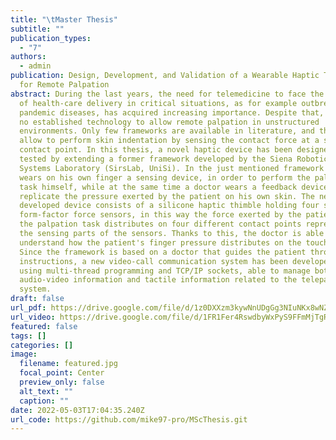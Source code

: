 ```yaml
---
title: "\tMaster Thesis"
subtitle: ""
publication_types:
  - "7"
authors:
  - admin
publication: Design, Development, and Validation of a Wearable Haptic Thimble
  for Remote Palpation
abstract: During the last years, the need for telemedicine to face the challenge
  of health-care delivery in critical situations, as for example outbreaks of
  pandemic diseases, has acquired increasing importance. Despite that, there is
  no established technology to allow remote palpation in unstructured
  environments. Only few frameworks are available in literature, and the latters
  allow to perform skin indentation by sensing the contact force at a single
  contact point. In this thesis, a novel haptic device has been designed and
  tested by extending a former framework developed by the Siena Robotics and
  Systems Laboratory (SirsLab, UniSi). In the just mentioned framework a patient
  wears on his own finger a sensing device, in order to perform the palpation
  task himself, while at the same time a doctor wears a feedback device, able to
  replicate the pressure exerted by the patient on his own skin. The new
  developed device consists of a silicone haptic thimble holding four small
  form-factor force sensors, in this way the force exerted by the patient during
  the palpation task distributes on four different contact points represented by
  the sensing parts of the sensors. Thanks to this, the doctor is able to better
  understand how the patient's finger pressure distributes on the touched skin.
  Since the framework is based on a doctor that guides the patient through vocal
  instructions, a new video-call communication system has been developed by
  using multi-thread programming and TCP/IP sockets, able to manage both
  audio-video information and tactile information related to the telepalpation
  system.
draft: false
url_pdf: https://drive.google.com/file/d/1z0DXXzm3kywNnUDgGg3NIuNKx8wNZM5A/view?usp=sharing
url_video: https://drive.google.com/file/d/1FR1Fer4RswdbyWxPyS9FFmMjTgRDMJuq/view?usp=sharing
featured: false
tags: []
categories: []
image:
  filename: featured.jpg
  focal_point: Center
  preview_only: false
  alt_text: ""
  caption: ""
date: 2022-05-03T17:04:35.240Z
url_code: https://github.com/mike97-pro/MScThesis.git
---
```

